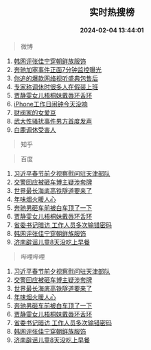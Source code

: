 <div align="center"><h2>实时热搜榜</h2><h4>2024-02-04 13:44:01</h4></div>

> 微博  

1. [韩网评张佳宁穿朝鲜族服饰](https://s.weibo.com/weibo?q=%23%E9%9F%A9%E7%BD%91%E8%AF%84%E5%BC%A0%E4%BD%B3%E5%AE%81%E7%A9%BF%E6%9C%9D%E9%B2%9C%E6%97%8F%E6%9C%8D%E9%A5%B0%23&t=31&band_rank=1&Refer=top)<br />
2. [奔驰加塞事件正面7分钟监控曝光](https://s.weibo.com/weibo?q=%23%E5%A5%94%E9%A9%B0%E5%8A%A0%E5%A1%9E%E4%BA%8B%E4%BB%B6%E6%AD%A3%E9%9D%A27%E5%88%86%E9%92%9F%E7%9B%91%E6%8E%A7%E6%9B%9D%E5%85%89%23&t=31&band_rank=2&Refer=top)<br />
3. [你追的爆款网络视听盛典包售后](https://s.weibo.com/weibo?q=%23%E4%BD%A0%E8%BF%BD%E7%9A%84%E7%88%86%E6%AC%BE%E7%BD%91%E7%BB%9C%E8%A7%86%E5%90%AC%E7%9B%9B%E5%85%B8%E5%8C%85%E5%94%AE%E5%90%8E%23&t=31&band_rank=3&Refer=top)<br />
4. [专家称调休时很多人在假装上班](https://s.weibo.com/weibo?q=%23%E4%B8%93%E5%AE%B6%E7%A7%B0%E8%B0%83%E4%BC%91%E6%97%B6%E5%BE%88%E5%A4%9A%E4%BA%BA%E5%9C%A8%E5%81%87%E8%A3%85%E4%B8%8A%E7%8F%AD%23&t=31&band_rank=4&Refer=top)<br />
5. [贾静雯女儿梧桐妹戴唇环舌环](https://s.weibo.com/weibo?q=%23%E8%B4%BE%E9%9D%99%E9%9B%AF%E5%A5%B3%E5%84%BF%E6%A2%A7%E6%A1%90%E5%A6%B9%E6%88%B4%E5%94%87%E7%8E%AF%E8%88%8C%E7%8E%AF%23&t=31&band_rank=5&Refer=top)<br />
6. [iPhone工作日闹钟今天没响](https://s.weibo.com/weibo?q=%23iPhone%E5%B7%A5%E4%BD%9C%E6%97%A5%E9%97%B9%E9%92%9F%E4%BB%8A%E5%A4%A9%E6%B2%A1%E5%93%8D%23&t=31&band_rank=6&Refer=top)<br />
7. [财阀家的女爱豆](https://s.weibo.com/weibo?q=%E8%B4%A2%E9%98%80%E5%AE%B6%E7%9A%84%E5%A5%B3%E7%88%B1%E8%B1%86&t=31&band_rank=7&Refer=top)<br />
8. [武大性骚扰事件男方首度发声](https://s.weibo.com/weibo?q=%23%E6%AD%A6%E5%A4%A7%E6%80%A7%E9%AA%9A%E6%89%B0%E4%BA%8B%E4%BB%B6%E7%94%B7%E6%96%B9%E9%A6%96%E5%BA%A6%E5%8F%91%E5%A3%B0%23&t=31&band_rank=8&Refer=top)<br />
9. [白鹿调休受害人](https://s.weibo.com/weibo?q=%23%E7%99%BD%E9%B9%BF%E8%B0%83%E4%BC%91%E5%8F%97%E5%AE%B3%E4%BA%BA%23&t=31&band_rank=9&Refer=top)<br />

> 知乎  


> 百度  

1. [习近平春节前夕视察慰问驻天津部队](https://www.baidu.com/s?wd=%E4%B9%A0%E8%BF%91%E5%B9%B3%E6%98%A5%E8%8A%82%E5%89%8D%E5%A4%95%E8%A7%86%E5%AF%9F%E6%85%B0%E9%97%AE%E9%A9%BB%E5%A4%A9%E6%B4%A5%E9%83%A8%E9%98%9F&sa=fyb_news&rsv_dl=fyb_news)<br />
2. [交警回应被砸车博主疑涉套牌](https://www.baidu.com/s?wd=%E4%BA%A4%E8%AD%A6%E5%9B%9E%E5%BA%94%E8%A2%AB%E7%A0%B8%E8%BD%A6%E5%8D%9A%E4%B8%BB%E7%96%91%E6%B6%89%E5%A5%97%E7%89%8C&sa=fyb_news&rsv_dl=fyb_news)<br />
3. [世界最长海底高铁隧道要来了](https://www.baidu.com/s?wd=%E4%B8%96%E7%95%8C%E6%9C%80%E9%95%BF%E6%B5%B7%E5%BA%95%E9%AB%98%E9%93%81%E9%9A%A7%E9%81%93%E8%A6%81%E6%9D%A5%E4%BA%86&sa=fyb_news&rsv_dl=fyb_news)<br />
4. [年味烟火暖人心](https://www.baidu.com/s?wd=%E5%B9%B4%E5%91%B3%E7%83%9F%E7%81%AB%E6%9A%96%E4%BA%BA%E5%BF%83&sa=fyb_news&rsv_dl=fyb_news)<br />
5. [奔驰男砸车前被白车顶了一下](https://www.baidu.com/s?wd=%E5%A5%94%E9%A9%B0%E7%94%B7%E7%A0%B8%E8%BD%A6%E5%89%8D%E8%A2%AB%E7%99%BD%E8%BD%A6%E9%A1%B6%E4%BA%86%E4%B8%80%E4%B8%8B&sa=fyb_news&rsv_dl=fyb_news)<br />
6. [贾静雯女儿梧桐妹戴唇环舌环](https://www.baidu.com/s?wd=%E8%B4%BE%E9%9D%99%E9%9B%AF%E5%A5%B3%E5%84%BF%E6%A2%A7%E6%A1%90%E5%A6%B9%E6%88%B4%E5%94%87%E7%8E%AF%E8%88%8C%E7%8E%AF&sa=fyb_news&rsv_dl=fyb_news)<br />
7. [省委书记暗访 工作人员多次输错密码](https://www.baidu.com/s?wd=%E7%9C%81%E5%A7%94%E4%B9%A6%E8%AE%B0%E6%9A%97%E8%AE%BF+%E5%B7%A5%E4%BD%9C%E4%BA%BA%E5%91%98%E5%A4%9A%E6%AC%A1%E8%BE%93%E9%94%99%E5%AF%86%E7%A0%81&sa=fyb_news&rsv_dl=fyb_news)<br />
8. [韩网评张佳宁穿朝鲜族服饰](https://www.baidu.com/s?wd=%E9%9F%A9%E7%BD%91%E8%AF%84%E5%BC%A0%E4%BD%B3%E5%AE%81%E7%A9%BF%E6%9C%9D%E9%B2%9C%E6%97%8F%E6%9C%8D%E9%A5%B0&sa=fyb_news&rsv_dl=fyb_news)<br />
9. [济南辟谣儿童8天没吃上早餐](https://www.baidu.com/s?wd=%E6%B5%8E%E5%8D%97%E8%BE%9F%E8%B0%A3%E5%84%BF%E7%AB%A58%E5%A4%A9%E6%B2%A1%E5%90%83%E4%B8%8A%E6%97%A9%E9%A4%90&sa=fyb_news&rsv_dl=fyb_news)<br />

> 哔哩哔哩  

1. [习近平春节前夕视察慰问驻天津部队](https://www.baidu.com/s?wd=%E4%B9%A0%E8%BF%91%E5%B9%B3%E6%98%A5%E8%8A%82%E5%89%8D%E5%A4%95%E8%A7%86%E5%AF%9F%E6%85%B0%E9%97%AE%E9%A9%BB%E5%A4%A9%E6%B4%A5%E9%83%A8%E9%98%9F&sa=fyb_news&rsv_dl=fyb_news)<br />
2. [交警回应被砸车博主疑涉套牌](https://www.baidu.com/s?wd=%E4%BA%A4%E8%AD%A6%E5%9B%9E%E5%BA%94%E8%A2%AB%E7%A0%B8%E8%BD%A6%E5%8D%9A%E4%B8%BB%E7%96%91%E6%B6%89%E5%A5%97%E7%89%8C&sa=fyb_news&rsv_dl=fyb_news)<br />
3. [世界最长海底高铁隧道要来了](https://www.baidu.com/s?wd=%E4%B8%96%E7%95%8C%E6%9C%80%E9%95%BF%E6%B5%B7%E5%BA%95%E9%AB%98%E9%93%81%E9%9A%A7%E9%81%93%E8%A6%81%E6%9D%A5%E4%BA%86&sa=fyb_news&rsv_dl=fyb_news)<br />
4. [年味烟火暖人心](https://www.baidu.com/s?wd=%E5%B9%B4%E5%91%B3%E7%83%9F%E7%81%AB%E6%9A%96%E4%BA%BA%E5%BF%83&sa=fyb_news&rsv_dl=fyb_news)<br />
5. [奔驰男砸车前被白车顶了一下](https://www.baidu.com/s?wd=%E5%A5%94%E9%A9%B0%E7%94%B7%E7%A0%B8%E8%BD%A6%E5%89%8D%E8%A2%AB%E7%99%BD%E8%BD%A6%E9%A1%B6%E4%BA%86%E4%B8%80%E4%B8%8B&sa=fyb_news&rsv_dl=fyb_news)<br />
6. [贾静雯女儿梧桐妹戴唇环舌环](https://www.baidu.com/s?wd=%E8%B4%BE%E9%9D%99%E9%9B%AF%E5%A5%B3%E5%84%BF%E6%A2%A7%E6%A1%90%E5%A6%B9%E6%88%B4%E5%94%87%E7%8E%AF%E8%88%8C%E7%8E%AF&sa=fyb_news&rsv_dl=fyb_news)<br />
7. [省委书记暗访 工作人员多次输错密码](https://www.baidu.com/s?wd=%E7%9C%81%E5%A7%94%E4%B9%A6%E8%AE%B0%E6%9A%97%E8%AE%BF+%E5%B7%A5%E4%BD%9C%E4%BA%BA%E5%91%98%E5%A4%9A%E6%AC%A1%E8%BE%93%E9%94%99%E5%AF%86%E7%A0%81&sa=fyb_news&rsv_dl=fyb_news)<br />
8. [韩网评张佳宁穿朝鲜族服饰](https://www.baidu.com/s?wd=%E9%9F%A9%E7%BD%91%E8%AF%84%E5%BC%A0%E4%BD%B3%E5%AE%81%E7%A9%BF%E6%9C%9D%E9%B2%9C%E6%97%8F%E6%9C%8D%E9%A5%B0&sa=fyb_news&rsv_dl=fyb_news)<br />
9. [济南辟谣儿童8天没吃上早餐](https://www.baidu.com/s?wd=%E6%B5%8E%E5%8D%97%E8%BE%9F%E8%B0%A3%E5%84%BF%E7%AB%A58%E5%A4%A9%E6%B2%A1%E5%90%83%E4%B8%8A%E6%97%A9%E9%A4%90&sa=fyb_news&rsv_dl=fyb_news)<br />
